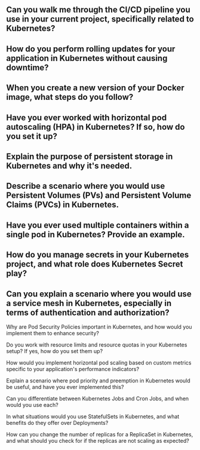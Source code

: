 ## Can you walk me through the CI/CD pipeline you use in your current project, specifically related to Kubernetes?

## How do you perform rolling updates for your application in Kubernetes without causing downtime?

## When you create a new version of your Docker image, what steps do you follow?

## Have you ever worked with horizontal pod autoscaling (HPA) in Kubernetes? If so, how do you set it up?

## Explain the purpose of persistent storage in Kubernetes and why it's needed.

## Describe a scenario where you would use Persistent Volumes (PVs) and Persistent Volume Claims (PVCs) in Kubernetes.

## Have you ever used multiple containers within a single pod in Kubernetes? Provide an example.

## How do you manage secrets in your Kubernetes project, and what role does Kubernetes Secret play?

## Can you explain a scenario where you would use a service mesh in Kubernetes, especially in terms of authentication and authorization?

Why are Pod Security Policies important in Kubernetes, and how would you implement them to enhance security?

Do you work with resource limits and resource quotas in your Kubernetes setup? If yes, how do you set them up?

How would you implement horizontal pod scaling based on custom metrics specific to your application's performance indicators?

Explain a scenario where pod priority and preemption in Kubernetes would be useful, and have you ever implemented this?

Can you differentiate between Kubernetes Jobs and Cron Jobs, and when would you use each?

In what situations would you use StatefulSets in Kubernetes, and what benefits do they offer over Deployments?

How can you change the number of replicas for a ReplicaSet in Kubernetes, and what should you check for if the replicas are not scaling as expected?
